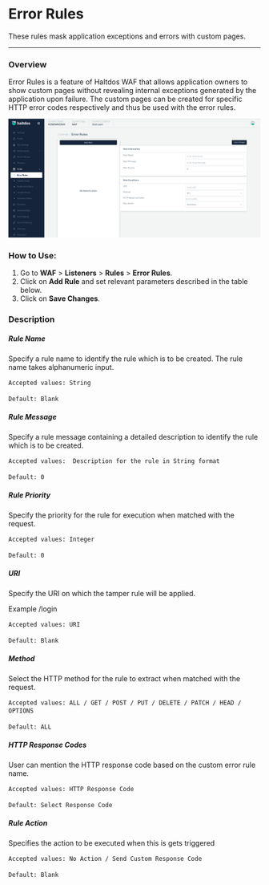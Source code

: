 # Error Rules
These rules mask application exceptions and errors with custom pages.

---

### Overview 
Error Rules is a feature of Haltdos WAF that allows application owners to show custom pages without revealing internal exceptions generated by the application upon failure. The custom pages can be created for specific HTTP error codes respectively and thus be used with the error rules.

![error rules](/img/waf/v7/docs/error_rule.png)

### How to Use:
1. Go to **WAF** > **Listeners** > **Rules** > **Error Rules**.
2. Click on **Add Rule** and set relevant parameters described in the table below.
3. Click on **Save Changes**.

### Description

##### **Rule Name**

Specify a rule name to identify the rule which is to be created. The rule name takes alphanumeric input.

    Accepted values: String

    Default: Blank

##### **Rule Message**

Specify a rule message containing a detailed description to identify the rule which is to be created.

    Accepted values:  Description for the rule in String format

    Default: 0

##### **Rule Priority**

Specify the priority for the rule for execution when matched with the request.

    Accepted values: Integer

    Default: 0

##### **URI**

Specify the URI on which the tamper rule will be applied.

Example /login

    Accepted values: URI

    Default: Blank

##### **Method**

Select the HTTP method for the rule to extract when matched with the request.

    Accepted values: ALL / GET / POST / PUT / DELETE / PATCH / HEAD / OPTIONS

    Default: ALL

##### **HTTP Response Codes**

User can mention the HTTP response code based on the custom error rule name.

    Accepted values: HTTP Response Code

    Default: Select Response Code

##### **Rule Action**

Specifies the action to be executed when this is gets triggered

    Accepted values: No Action / Send Custom Response Code

    Default: Blank

